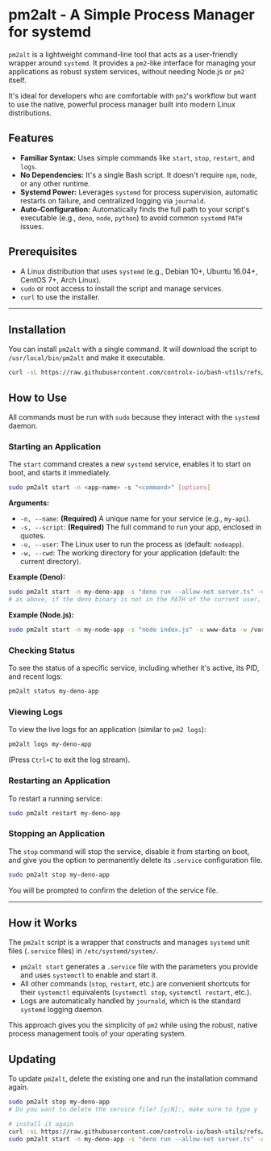 # pm2alt - A Simple Process Manager for systemd

`pm2alt` is a lightweight command-line tool that acts as a user-friendly wrapper around `systemd`. It provides a `pm2`-like interface for managing your applications as robust system services, without needing Node.js or `pm2` itself.

It's ideal for developers who are comfortable with `pm2`'s workflow but want to use the native, powerful process manager built into modern Linux distributions.

## Features

-   **Familiar Syntax:** Uses simple commands like `start`, `stop`, `restart`, and `logs`.
-   **No Dependencies:** It's a single Bash script. It doesn't require `npm`, `node`, or any other runtime.
-   **Systemd Power:** Leverages `systemd` for process supervision, automatic restarts on failure, and centralized logging via `journald`.
-   **Auto-Configuration:** Automatically finds the full path to your script's executable (e.g., `deno`, `node`, `python`) to avoid common `systemd` `PATH` issues.

## Prerequisites

-   A Linux distribution that uses `systemd` (e.g., Debian 10+, Ubuntu 16.04+, CentOS 7+, Arch Linux).
-   `sudo` or root access to install the script and manage services.
-   `curl` to use the installer.

---

## Installation

You can install `pm2alt` with a single command. It will download the script to `/usr/local/bin/pm2alt` and make it executable.

```bash
curl -sL https://raw.githubusercontent.com/controlx-io/bash-utils/refs/heads/main/pm2alt_install.sh | sudo -E bash -
```

## How to Use

All commands must be run with `sudo` because they interact with the `systemd` daemon.

### Starting an Application

The `start` command creates a new `systemd` service, enables it to start on boot, and starts it immediately.

```bash
sudo pm2alt start -n <app-name> -s "<command>" [options]
```

**Arguments:**

-   `-n, --name`: **(Required)** A unique name for your service (e.g., `my-api`).
-   `-s, --script`: **(Required)** The full command to run your app, enclosed in quotes.
-   `-u, --user`: The Linux user to run the process as (default: `nodeapp`).
-   `-w, --cwd`: The working directory for your application (default: the current directory).

**Example (Deno):**

```bash
sudo pm2alt start -n my-deno-app -s "deno run --allow-net server.ts" -u username -w /home/username/my-project
# as above, if the deno binary is not in the PATH of the current user, you can specify the full path to the deno executable
```

**Example (Node.js):**

```bash
sudo pm2alt start -n my-node-app -s "node index.js" -u www-data -w /var/www/my-app
```

### Checking Status

To see the status of a specific service, including whether it's active, its PID, and recent logs:

```bash
pm2alt status my-deno-app
```

### Viewing Logs

To view the live logs for an application (similar to `pm2 logs`):

```bash
pm2alt logs my-deno-app
```
(Press `Ctrl+C` to exit the log stream).

### Restarting an Application

To restart a running service:

```bash
sudo pm2alt restart my-deno-app
```

### Stopping an Application

The `stop` command will stop the service, disable it from starting on boot, and give you the option to permanently delete its `.service` configuration file.

```bash
sudo pm2alt stop my-deno-app
```

You will be prompted to confirm the deletion of the service file.

---

## How it Works

The `pm2alt` script is a wrapper that constructs and manages `systemd` unit files (`.service` files) in `/etc/systemd/system/`.

-   `pm2alt start` generates a `.service` file with the parameters you provide and uses `systemctl` to enable and start it.
-   All other commands (`stop`, `restart`, etc.) are convenient shortcuts for their `systemctl` equivalents (`systemctl stop`, `systemctl restart`, etc.).
-   Logs are automatically handled by `journald`, which is the standard `systemd` logging daemon.

This approach gives you the simplicity of `pm2` while using the robust, native process management tools of your operating system.


## Updating
To update `pm2alt`, delete the existing one and run the installation command again.
```bash
sudo pm2alt stop my-deno-app
# Do you want to delete the service file? [y/N]:, make sure to type y

# install it again
curl -sL https://raw.githubusercontent.com/controlx-io/bash-utils/refs/heads/main/pm2alt_install.sh | sudo -E bash -
sudo pm2alt start -n my-deno-app -s "deno run --allow-net server.ts" -u username -w /home/username/my-project
```